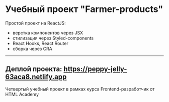 Учебный проект "Farmer-products"
==========
Простой проект на ReactJS:
* верстка компонентов через JSX
* стилизация через Styled-components
* React Hooks, React Router
* сборка через CRA
---
Деплой проекта: https://peppy-jelly-63aca8.netlify.app
---
Четвертый учебный проект в рамках курса Frontend-разработчик от HTML Academy
